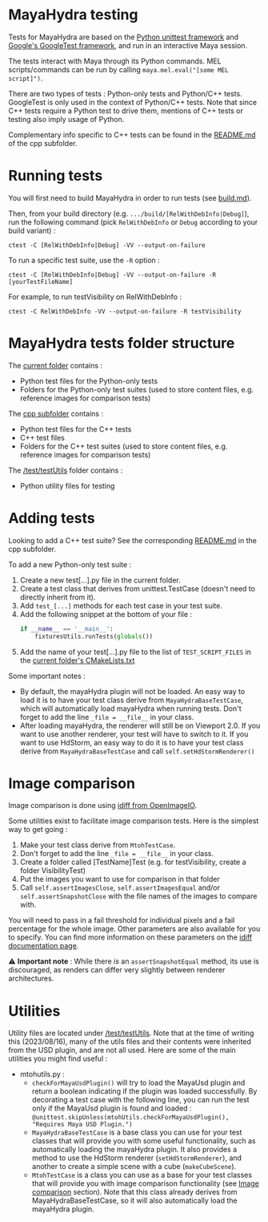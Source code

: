 # MayaHydra testing

Tests for MayaHydra are based on the [Python unittest framework](https://docs.python.org/3/library/unittest.html) and [Google's GoogleTest framework](https://google.github.io/googletest/), and run in an interactive Maya session.

The tests interact with Maya through its Python commands. MEL scripts/commands can be run by calling `maya.mel.eval("[some MEL script]")`.

There are two types of tests : Python-only tests and Python/C++ tests. GoogleTest is only used in the context of Python/C++ tests. Note that since C++ tests require a Python test to drive them, mentions of C++ tests or testing also imply usage of Python.

Complementary info specific to C++ tests can be found in the [README.md](./cpp/README.md) of the cpp subfolder.

# Running tests

You will first need to build MayaHydra in order to run tests (see [build.md](../../../../../doc/build.md)).

Then, from your build directory (e.g. `.../build/[RelWithDebInfo|Debug]`), run the following command (pick `RelWithDebInfo` or `Debug` according to your build variant) : 

```ctest -C [RelWithDebInfo|Debug] -VV --output-on-failure```

To run a specific test suite, use the `-R` option :

```ctest -C [RelWithDebInfo|Debug] -VV --output-on-failure -R [yourTestFileName]```

For example, to run testVisibility on RelWithDebInfo :

```ctest -C RelWithDebInfo -VV --output-on-failure -R testVisibility```

# MayaHydra tests folder structure

The [current folder](./) contains :
- Python test files for the Python-only tests
- Folders for the Python-only test suites (used to store content files, e.g. reference images for comparison tests)

The [cpp subfolder](./cpp) contains : 
- Python test files for the C++ tests
- C++ test files
- Folders for the C++ test suites (used to store content files, e.g. reference images for comparison tests)

The [/test/testUtils](../../../../testUtils/) folder contains :
- Python utility files for testing

# Adding tests

Looking to add a C++ test suite? See the corresponding [README.md](./cpp/README.md) in the cpp subfolder.

To add a new Python-only test suite : 

1. Create a new test[...].py file in the current folder.
2. Create a test class that derives from unittest.TestCase (doesn't need to directly inherit from it).
3. Add `test_[...]` methods for each test case in your test suite.
4. Add the following snippet at the bottom of your file :
    ```python
    if __name__ == '__main__':
        fixturesUtils.runTests(globals())
    ```
5. Add the name of your test[...].py file to the list of `TEST_SCRIPT_FILES` in the [current folder's CMakeLists.txt](./CMakeLists.txt)

Some important notes :
- By default, the mayaHydra plugin will not be loaded. An easy way to load it is to have your test class derive from `MayaHydraBaseTestCase`, which will automatically load mayaHydra when running tests. Don't forget to add the line `_file = __file__` in your class.
- After loading mayaHydra, the renderer will still be on Viewport 2.0. If you want to use another renderer, your test will have to switch to it. If you want to use HdStorm, an easy way to do it is to have your test class derive from `MayaHydraBaseTestCase` and call `self.setHdStormRenderer()`

# Image comparison

Image comparison is done using [idiff from OpenImageIO](https://openimageio.readthedocs.io/en/latest/idiff.html).

Some utilities exist to facilitate image comparison tests. Here is the simplest way to get going : 
1. Make your test class derive from `MtohTestCase`.
2. Don't forget to add the line `_file = __file__` in your class.
3. Create a folder called [TestName]Test (e.g. for testVisibility, create a folder VisibilityTest)
4. Put the images you want to use for comparison in that folder
5. Call `self.assertImagesClose`, `self.assertImagesEqual` and/or `self.assertSnapshotClose` with the file names of the images to compare with.

You will need to pass in a fail threshold for individual pixels and a fail percentage for the whole image. Other parameters are also available for you to specify. You can find more information on these parameters on the [idiff documentation page](https://openimageio.readthedocs.io/en/latest/idiff.html).

:warning: **Important note** : While there *is* an `assertSnapshotEqual` method, its use is discouraged, as renders can differ very slightly between renderer architectures.

# Utilities

Utility files are located under [/test/testUtils](../../../../testUtils/). Note that at the time of writing this (2023/08/16), many of the utils files and their contents were inherited from the USD plugin, and are not all used. Here are some of the main utilities you might find useful :

- mtohutils.py :
    - `checkForMayaUsdPlugin()` will try to load the MayaUsd plugin and return a boolean indicating if the plugin was loaded successfully. By decorating a test case with the following line, you can run the test only if the MayaUsd plugin is found and loaded : 
    ```@unittest.skipUnless(mtohUtils.checkForMayaUsdPlugin(), "Requires Maya USD Plugin.")```
    - `MayaHydraBaseTestCase` is a base class you can use for your test classes that will provide you with some useful functionality, such as automatically loading the mayaHydra plugin. It also provides a method to use the HdStorm renderer (`setHdStormRenderer`), and another to create a simple scene with a cube (`makeCubeScene`).
    - `MtohTestCase` is a class you can use as a base for your test classes that will provide you with image comparison functionality (see [Image comparison](#Image-comparison) section). Note that this class already derives from MayaHydraBaseTestCase, so it will also automatically load the mayaHydra plugin.
